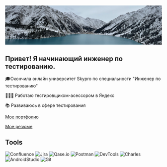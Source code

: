 ![Header](https://github.com/ViktoriyaYarotskaya/ViktoriyaYarotskaya/blob/main/assets/1.png)

## Привет! Я начинающий инженер по тестированию. 
🎓Окончила онлайн университет Skypro по специальности "Инженер по тестированию"

👩🏻‍💻 Работаю тестировщиком-асессором в Яндекс

📚 Развиваюсь в сфере тестирования

[Мое портфолио](https://github.com/ViktoriyaYarotskaya/portfolio)

[Мое резюме](https://github.com/ViktoriyaYarotskaya/ViktoriyaYarotskaya/blob/main/assets/CV.pdf)

## Tools
![Confluence](https://img.shields.io/badge/-Confluence-2F4F4F?style=for-the-badge&logo=confluence&logoColor=708090)
![Jira](https://img.shields.io/badge/-Jira-2F4F4F?style=for-the-badge&logo=Jira&logoColor=708090)
![Qase.io](https://img.shields.io/badge/-Qase.io-2F4F4F?style=for-the-badge&logo=chrome&logoColor=708090)
![Postman](https://img.shields.io/badge/-Postman-2F4F4F?style=for-the-badge&logo=postman&logoColor=708090)
![DevTools](https://img.shields.io/badge/-DevTools-2F4F4F?style=for-the-badge&logo=chrome&logoColor=708090)
![Charles](https://img.shields.io/badge/-Charles-2F4F4F?style=for-the-badge&logo=charles&logoColor=708090)
![AndroidStudio](https://img.shields.io/badge/-AndroidStudio-2F4F4F?style=for-the-badge&logo=androidstudio&logoColor=708090)
![Git](https://img.shields.io/badge/-Git-2F4F4F?style=for-the-badge&logo=git&logoColor=708090)

